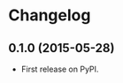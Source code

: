 
Changelog
=========

0.1.0 (2015-05-28)
-----------------------------------------

* First release on PyPI.
